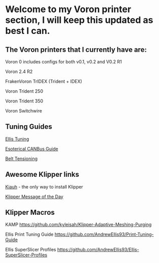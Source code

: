 # Welcome to my Voron printer section, I will keep this updated as best I can.

## The Voron printers that I currently have are:

Voron 0 includes configs for both v0.1, v0.2 and V0.2 R1

Voron 2.4 R2

FrakenVoron TrIDEX (Trident + IDEX)

Voron Trident 250

Voron Trident 350

Voron Switchwire

## Tuning Guides

[Ellis Tuning](https://ellis3dp.com/Print-Tuning-Guide/)

[Esoterical CANBus Guide](https://canbus.esoterical.online)

[Belt Tensioning](http://lukeslab.info/en/belt-tension-guide)

## Awesome Klipper links

[Kiauh](https://github.com/th33xitus/kiauh) - the only way to install Klipper

[Klipper Message of the Day](https://github.com/tomaski/klipper-motd)

## Klipper Macros

KAMP https://github.com/kyleisah/Klipper-Adaptive-Meshing-Purging

Ellis Print Tuning Guide https://github.com/AndrewEllis93/Print-Tuning-Guide

Ellis SuperSlicer Profiles https://github.com/AndrewEllis93/Ellis-SuperSlicer-Profiles

